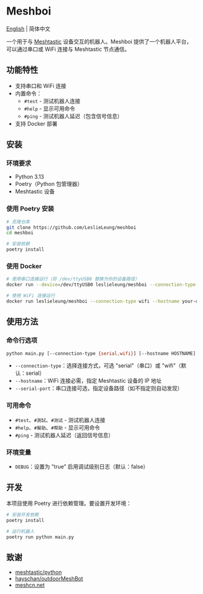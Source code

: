 # Meshboi

[English](README.md) | 简体中文

一个用于与 [Meshtastic](https://meshtastic.org/) 设备交互的机器人。Meshboi 提供了一个机器人平台，可以通过串口或 WiFi 连接与 Meshtastic 节点通信。

## 功能特性

- 支持串口和 WiFi 连接
- 内置命令：
  - `#test` - 测试机器人连接
  - `#help` - 显示可用命令
  - `#ping` - 测试机器人延迟（包含信号信息）
- 支持 Docker 部署

## 安装

### 环境要求

- Python 3.13
- Poetry（Python 包管理器）
- Meshtastic 设备

### 使用 Poetry 安装

```bash
# 克隆仓库
git clone https://github.com/LeslieLeung/meshboi
cd meshboi

# 安装依赖
poetry install
```

### 使用 Docker

```bash
# 使用串口连接运行（将 /dev/ttyUSB0 替换为你的设备路径）
docker run --device=/dev/ttyUSB0 leslieleung/meshboi --connection-type serial --serial-port /dev/ttyUSB0

# 使用 WiFi 连接运行
docker run leslieleung/meshboi --connection-type wifi --hostname your-device-ip
```

## 使用方法

### 命令行选项

```bash
python main.py [--connection-type {serial,wifi}] [--hostname HOSTNAME] [--serial-port SERIAL_PORT]
```

- `--connection-type`：选择连接方式，可选 "serial"（串口）或 "wifi"（默认：serial）
- `--hostname`：WiFi 连接必需，指定 Meshtastic 设备的 IP 地址
- `--serial-port`：串口连接可选，指定设备路径（如不指定则自动发现）

### 可用命令

- `#test`、`#測試`、`#测试` - 测试机器人连接
- `#help`、`#幫助`、`#帮助` - 显示可用命令
- `#ping` - 测试机器人延迟（返回信号信息）

### 环境变量

- `DEBUG`：设置为 "true" 启用调试级别日志（默认：false）

## 开发

本项目使用 Poetry 进行依赖管理。要设置开发环境：

```bash
# 安装开发依赖
poetry install

# 运行机器人
poetry run python main.py
```

## 致谢

- [meshtastic/python](https://github.com/meshtastic/python)
- [hayschan/outdoorMeshBot](https://github.com/hayschan/outdoorMeshBot)
- [meshcn.net](https://meshcn.net/)
